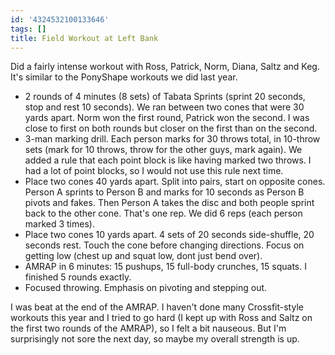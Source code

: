 ```yaml
---
id: '4324532100133646'
tags: []
title: Field Workout at Left Bank
---
```


Did a fairly intense workout with Ross, Patrick, Norm, Diana, Saltz and Keg. It's similar to the PonyShape workouts we did last year.

- 2 rounds of 4 minutes (8 sets) of Tabata Sprints (sprint 20 seconds, stop and rest 10 seconds). We ran between two cones that were 30 yards apart. Norm won the first round, Patrick won the second. I was close to first on both rounds but closer on the first than on the second.
- 3-man marking drill. Each person marks for 30 throws total, in 10-throw sets (mark for 10 throws, throw for the other guys, mark again). We added a rule that each point block is like having marked two throws. I had a lot of point blocks, so I would not use this rule next time.
- Place two cones 40 yards apart. Split into pairs, start on opposite cones. Person A sprints to Person B and marks for 10 seconds as Person B pivots and fakes. Then Person A takes the disc and both people sprint back to the other cone. That's one rep. We did 6 reps (each person marked 3 times).
- Place two cones 10 yards apart. 4 sets of 20 seconds side-shuffle, 20 seconds rest. Touch the cone before changing directions. Focus on getting low (chest up and squat low, dont just bend over).
- AMRAP in 6 minutes: 15 pushups, 15 full-body crunches, 15 squats. I finished 5 rounds exactly.
- Focused throwing. Emphasis on pivoting and stepping out.

I was beat at the end of the AMRAP. I haven't done many Crossfit-style workouts this year and I tried to go hard (I kept up with Ross and Saltz on the first two rounds of the AMRAP), so I felt a bit nauseous. But I'm surprisingly not sore the next day, so maybe my overall strength is up.
